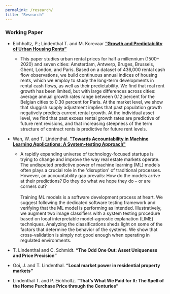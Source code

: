 ```yaml
---
permalink: /research/
title: "Research"
---
```


### Working Paper

* Eichholtz, P.; Lindenthal T. and M. Korevaar <a class="external-link" href="https://papers.ssrn.com/sol3/papers.cfm?abstract_id=3418495" target="_self" title=""><span class="external-link">**“Growth and Predictability of Urban Housing Rents”**</span></a>

  - This paper studies urban rental prices for half a millennium (1500–2020) and seven cities: Amsterdam, Antwerp, Bruges, Brussels, Ghent, London, and Paris. Based on a dataset of 436,000 rental cash flow observations, we build continuous annual indices of housing rents, which we employ to study the long-term developments in rental cash flows, as well as their predictability. We find that real rent growth has been limited, but with large differences across cities: average annual growth rates range between 0.12 percent for the Belgian cities to 0.30 percent for Paris. At the market level, we show that sluggish supply adjustment implies that past population growth negatively predicts current rental growth. At the individual asset level, we find that past excess rental growth rates are predictive of future rent revisions, and that increasing steepness of the term structure of contract rents is predictive for future rent levels.



* Wan, W. and T. Lindenthal. <a href="https://papers.ssrn.com/sol3/papers.cfm?abstract_id=3758451">**"Towards Accountability in Machine Learning Applications: A System-testing Approach"**</a>
  - A rapidly expanding universe of technology-focused startups is trying to change and improve the way real estate markets operate. The undisputed predictive power of machine learning (ML) models often plays a crucial role in the 'disruption' of traditional processes. However, an accountability gap prevails: How do the models arrive at their predictions? Do they do what we hope they do – or are corners cut? <br><br>Training ML models is a software development process at heart. We suggest following the dedicated software testing framework and verifying that the ML model is performing as intended. Illustratively, we augment two image classifiers with a system testing procedure based on local interpretable model-agnostic explanation (LIME) techniques. Analyzing the classifications sheds light on some of the factors that determine the behavior of the systems. We show that cross-validation is simply not good enough when operating in regulated environments.

* T. Lindenthal and C. Schmidt. **&ldquo;The Odd One Out: Asset Uniqueness and Price Precision&rdquo;**

* Ooi, J. and T. Lindenthal. **“Local market power in residential property markets”**

* Lindenthal T. and P. Eichholtz. **“That’s What We Paid for It: The Spell of the Home Purchase Price through the Centuries”**
